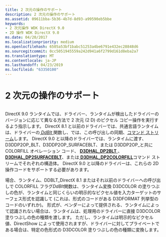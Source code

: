 ```yaml
---
title: 2 次元の操作のサポート
description: 2 次元の操作のサポート
ms.assetid: 09611bba-5b36-4b7d-8d93-a99590eb5bbe
keywords:
- 2 次元操作 WDK DirectX 9.0
- 2D 操作 WDK DirectX 9.0
ms.date: 04/20/2017
ms.localizationpriority: medium
ms.openlocfilehash: 6505a53bf1babc51253a4be6791e432ec28848d6
ms.sourcegitcommit: 0cc5051945559a242d941a6f2799d161d8eba2a7
ms.translationtype: MT
ms.contentlocale: ja-JP
ms.lasthandoff: 04/23/2019
ms.locfileid: "63350100"
---
```

# <a name="supporting-two-dimensional-operations"></a>2 次元の操作のサポート


## <span id="ddk_supporting_two_dimensional_operations_gg"></span><span id="DDK_SUPPORTING_TWO_DIMENSIONAL_OPERATIONS_GG"></span>


DirectX 9.0 ランタイムでは、ドライバー、ランタイムが検出したドライバーのバージョンに応じて異なる方法で 2 次元 (2 D) のピクセル コピー操作を実行するよう指示します。 DirectX 8.1 と以前のドライバーでは、共通言語ランタイムは、ドライバーの[ *DdBlt* ](https://msdn.microsoft.com/library/windows/hardware/ff549205)関数し、では、この呼び出しの同期、[コマンド ストリーム](command-stream.md)します。 DirectX 9.0 と以降のドライバーでは、ランタイムに渡す、D3DDP2OP\_BLT、D3DDP2OP\_SURFACEBLT、または D3DDP2OP\_と共に COLORFILL オペレーション コード、 [ **D3DHAL\_DP2BLT** ](https://msdn.microsoft.com/library/windows/hardware/ff545426)、 [ **D3DHAL\_DP2SURFACEBLT**](https://msdn.microsoft.com/library/windows/hardware/ff545858)、または[ **D3DHAL\_DP2COLORFILL**](https://msdn.microsoft.com/library/windows/hardware/ff545450)コマンド ストリームでそれぞれの構造体。 DirectX 9.0 と以降のドライバーは、これらの 2D 操作コードをサポートする必要があります。

場合、ランタイム、DDBLT\_DirectX 8.1 またはそれ以前のドライバーへの呼び出しで COLORFILL フラグ*DdBlt*関数は、ランタイム変換 D3DCOLOR の塗りつぶしの色が、ランタイムと同じくらいの明示的なピクセル値を入力ターゲットのサーフェス形式を認識して (これは、形式のコードがある D3DFORMAT 列挙型のコードのいずれか)。 形式が、ベンダーによって提供される、ランタイムによって認識されない場合は、ランタイムは、処理用のドライバーに直接 D3DCOLOR 塗りつぶしの色の種類を渡します。 ただし、ランタイムは明示的なピクセル値、DirectShow によって使用されますが、ドライバーに対してプライベートである場合は、特定の色形式の D3DCOLOR 塗りつぶしの色の種類に変換します。

 

 





